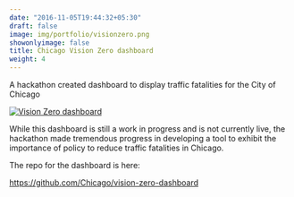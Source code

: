 ```yaml
---
date: "2016-11-05T19:44:32+05:30"
draft: false
image: img/portfolio/visionzero.png
showonlyimage: false
title: Chicago Vision Zero dashboard
weight: 4
---
```


A hackathon created dashboard to display traffic fatalities for the City of Chicago
<!--more-->

[![Vision Zero dashboard](https://willdebras.github.io/viz/img/portfolio/visionzero.png)](https://willdebras.github.io/viz/img/portfolio/vision_zero.mp4)

While this dashboard is still a work in progress and is not currently live, the hackathon made tremendous progress in developing a tool to exhibit the importance of policy to reduce traffic fatalities in Chicago.

The repo for the dashboard is here:

https://github.com/Chicago/vision-zero-dashboard